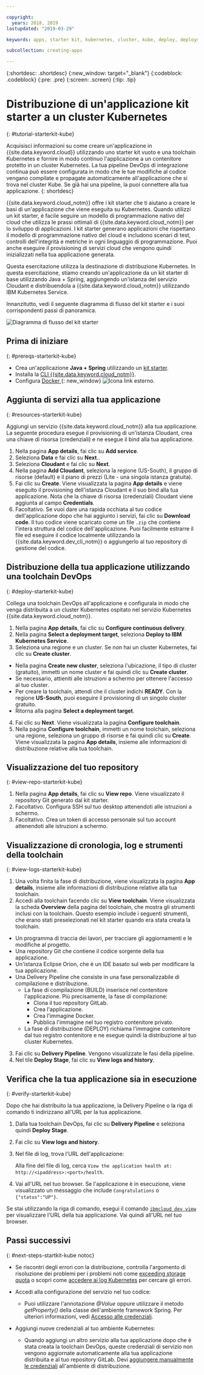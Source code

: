 ```yaml
---

copyright:
  years: 2018, 2019
lastupdated: "2019-03-29"

keywords: apps, starter kit, kubernetes, cluster, kube, deploy, deployment

subcollection: creating-apps

---
```


{:shortdesc: .shortdesc}
{:new_window: target="_blank"}
{:codeblock: .codeblock}
{:pre: .pre}
{:screen: .screen}
{:tip: .tip}

# Distribuzione di un'applicazione kit starter a un cluster Kubernetes
{: #tutorial-starterkit-kube}

Acquisisci informazioni su come creare un'applicazione in {{site.data.keyword.cloud}} utilizzando uno starter kit vuoto e una toolchain Kubernetes e fornire in modo continuo l'applicazione a un contenitore protetto in un cluster Kubernetes. La tua pipeline DevOps di integrazione continua può essere configurata in modo che le tue modifiche al codice vengano compilate e propagate automaticamente all'applicazione che si trova nel cluster Kube. Se già hai una pipeline, la puoi connettere alla tua applicazione.
{: shortdesc}

{{site.data.keyword.cloud_notm}} offre i kit starter che ti aiutano a creare le basi di un'applicazione che viene eseguita su Kubernetes. Quando utilizzi un kit starter, è facile seguire un modello di programmazione nativo del cloud che utilizza le prassi ottimali di {{site.data.keyword.cloud_notm}} per lo sviluppo di applicazioni. I kit starter generano applicazioni che rispettano il modello di programmazione nativo del cloud e includono scenari di test, controlli dell'integrità e metriche in ogni linguaggio di programmazione. Puoi anche eseguire il provisioning di servizi cloud che vengono quindi inizializzati nella tua applicazione generata.

Questa esercitazione utilizza la destinazione di distribuzione Kubernetes. In questa esercitazione, stiamo creando un'applicazione da un kit starter di base utilizzando Java + Spring, aggiungendo un'istanza del servizio Cloudant e distribuendola a {{site.data.keyword.cloud_notm}} utilizzando IBM Kubernetes Service.

Innanzitutto, vedi il seguente diagramma di flusso del kit starter e i suoi corrispondenti passi di panoramica.

![Diagramma di flusso del kit starter](../images/starterkit-flow.png) 

## Prima di iniziare
{: #prereqs-starterkit-kube}

* Crea un'applicazione **Java + Spring** utilizzando un [kit starter](/docs/apps/tutorials?topic=creating-apps-tutorial-starterkit).
* Installa la [CLI {{site.data.keyword.cloud_notm}}](/docs/cli?topic=cloud-cli-ibmcloud-cli).
* Configura [Docker ](https://www.docker.com/get-started){: new_window} ![Icona link esterno](../../icons/launch-glyph.svg "Icona link esterno").

## Aggiunta di servizi alla tua applicazione
{: #resources-starterkit-kube}

Aggiungi un servizio {{site.data.keyword.cloud_notm}} alla tua applicazione. La seguente procedura esegue il provisioning di un'istanza Cloudant, crea una chiave di risorsa (credenziali) e ne esegue il bind alla tua applicazione.

1. Nella pagina **App details**, fai clic su **Add service**.
2. Seleziona **Data** e fai clic su **Next**..
3. Seleziona **Cloudant** e fai clic su **Next**.
4. Nella pagina **Add Cloudant**, seleziona la regione (US-South), il gruppo di risorse (default) e il piano di prezzi (Lite - una singola istanza gratuita).
5. Fai clic su **Create**. Viene visualizzata la pagina **App details** e viene eseguito il provisioning dell'istanza Cloudant e il suo bind alla tua applicazione. Nota che la chiave di risorsa (credenziali) Cloudant viene aggiunta al campo **Credentials**.
6. Facoltativo. Se vuoi dare una rapida occhiata al tuo codice dell'applicazione dopo che hai aggiunto i servizi, fai clic su **Download code**. Il tuo codice viene scaricato come un file `.zip` che contiene l'intera struttura del codice dell'applicazione. Puoi facilmente estrarre il file ed eseguire il codice localmente utilizzando la {{site.data.keyword.dev_cli_notm}} o aggiungerlo al tuo repository di gestione del codice.

## Distribuzione della tua applicazione utilizzando una toolchain DevOps
{: #deploy-starterkit-kube}

Collega una toolchain DevOps all'applicazione e configurala in modo che venga distribuita a un cluster Kubernetes ospitato nel servizio Kubernetes {{site.data.keyword.cloud_notm}}.

1. Nella pagina **App details**, fai clic su **Configure continuous delivery**.
2. Nella pagina **Select a deployment target**, seleziona **Deploy to IBM Kubernetes Service**.
3. Seleziona una regione e un cluster. Se non hai un cluster Kubernetes, fai clic su **Create cluster**.
  * Nella pagina **Create new cluster**, seleziona l'ubicazione, il tipo di cluster (gratuito), immetti un nome cluster e fai quindi clic su **Create cluster**.
  * Se necessario, attieniti alle istruzioni a schermo per ottenere l'accesso al tuo cluster.
  * Per creare la toolchain, attendi che il cluster indichi **READY**. Con la regione **US-South**, puoi eseguire il provisioning di un singolo cluster gratuito.
  * Ritorna alla pagina **Select a deployment target**.
4. Fai clic su **Next**. Viene visualizzata la pagina **Configure toolchain**.
5. Nella pagina **Configure toolchain**, immetti un nome toolchain, seleziona una regione, seleziona un gruppo di risorse e fai quindi clic su **Create**. Viene visualizzata la pagina **App details**, insieme alle informazioni di distribuzione relative alla tua toolchain.

## Visualizzazione del tuo repository
{: #view-repo-starterkit-kube}

1. Nella pagina **App details**, fai clic su **View repo**. Viene visualizzato il repository Git generato dal kit starter.
2. Facoltativo. Configura SSH sul tuo desktop attenendoti alle istruzioni a schermo.
3. Facoltativo. Crea un token di accesso personale sul tuo account attenendoti alle istruzioni a schermo.

## Visualizzazione di cronologia, log e strumenti della toolchain
{: #view-logs-starterkit-kube}

1. Una volta finita la fase di distribuzione, viene visualizzata la pagina **App details**, insieme alle informazioni di distribuzione relative alla tua toolchain.
2. Accedi alla toolchain facendo clic su **View toolchain**. Viene visualizzata la scheda **Overview** della pagina del toolchain, che mostra gli strumenti inclusi con la toolchain. Questo esempio include i seguenti strumenti, che erano stati preselezionati nel kit starter quando era stata creata la toolchain.
  * Un programma di traccia dei lavori, per tracciare gli aggiornamenti e le modifiche al progetto.
  * Una repository Git che contiene il codice sorgente della tua applicazione.
  * Un'istanza Eclipse Orion, che è un IDE basato sul web per modificare la tua applicazione.
  * Una Delivery Pipeline che consiste in una fase personalizzabile di compilazione e distribuzione.
	 * La fase di compilazione (BUILD) inserisce nel contenitore l'applicazione. Più precisamente, la fase di compilazione:
	   * Clona il tuo repository GitLab.
	   * Crea l'applicazione.
	   * Crea l'immagine Docker.
	   * Pubblica l'immagine nel tuo registro contenitore privato.
	 * La fase di distribuzione (DEPLOY) richiama l'immagine contenitore dal tuo registro contenitore e ne esegue quindi la distribuzione al tuo cluster Kubernetes.
3. Fai clic su **Delivery Pipeline**. Vengono visualizzate le fasi della pipeline.
4. Nel tile **Deploy Stage**, fai clic su **View logs and history**.

## Verifica che la tua applicazione sia in esecuzione
{: #verify-starterkit-kube}

Dopo che hai distribuito la tua applicazione, la Delivery Pipeline o la riga di comando ti indirizzano all'URL per la tua applicazione.

1. Dalla tua toolchain DevOps, fai clic su **Delivery Pipeline** e seleziona quindi **Deploy Stage**.
2. Fai clic su **View logs and history**.
3. Nel file di log, trova l'URL dell'applicazione:

    Alla fine del file di log, cerca `View the application health at: http://<ipaddress>:<port>/health`.

4. Vai all'URL nel tuo browser. Se l'applicazione è in esecuzione, viene visualizzato un messaggio che include `Congratulations` o `{"status":"UP"}`.

Se stai utilizzando la riga di comando, esegui il comando [`ibmcloud dev view`](/docs/cli/idt?topic=cloud-cli-idt-cli#view) per visualizzare l'URL della tua applicazione. Vai quindi all'URL nel tuo browser.

## Passi successivi
{: #next-steps-startkit-kube notoc}

* Se riscontri degli errori con la distribuzione, controlla l'argomento di risoluzione dei problemi per i problemi noti come [exceeding storage quota](/docs/apps?topic=creating-apps-managingapps#exceed_quota) o scopri come [accedere ai log Kubernetes](/docs/apps?topic=creating-apps-managingapps#access_kube_logs) per cercare gli errori.

* Accedi alla configurazione del servizio nel tuo codice:
	- Puoi utilizzare l'annotazione _@Value_ oppure utilizzare il metodo _getProperty()_ della classe dell'ambiente framework Spring. Per ulteriori informazioni, vedi [Accesso alle credenziali](/docs/java-spring?topic=java-spring-configuration#accessing-credentials).

* Aggiungi nuove credenziali al tuo ambiente Kubernetes:
	- Quando aggiungi un altro servizio alla tua applicazione dopo che è stata creata la toolchain DevOps, queste credenziali di servizio non vengono aggiornate automaticamente alla tua applicazione distribuita e al tuo repository GitLab. Devi [aggiungere manualmente le credenziali](/docs/apps?topic=creating-apps-add-credentials-kube) all'ambiente di distribuzione.
